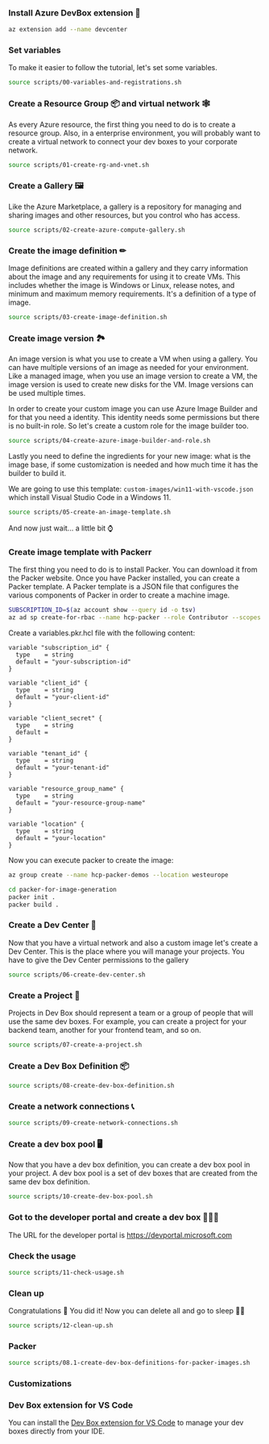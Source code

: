 ### Install Azure DevBox extension 🧩

```bash
az extension add --name devcenter
```

### Set variables

To make it easier to follow the tutorial, let's set some variables.

```bash
source scripts/00-variables-and-registrations.sh
```


### Create a Resource Group 📦 and virtual network 🕸️

As every Azure resource, the first thing you need to do is to create a resource group.
Also, in a enterprise environment, you will probably want to create a virtual network to connect your dev boxes to your corporate network.

```bash
source scripts/01-create-rg-and-vnet.sh
```

### Create a Gallery 🖼

Like the Azure Marketplace, a gallery is a repository for managing and sharing images and other resources, but you control who has access.

```bash
source scripts/02-create-azure-compute-gallery.sh
```

### Create the image definition ✏

Image definitions are created within a gallery and they carry information about the image and any requirements for using it to create VMs. This includes whether the image is Windows or Linux, release notes, and minimum and maximum memory requirements. It's a definition of a type of image.

```bash
source scripts/03-create-image-definition.sh
```

### Create image version 🏞️

An image version is what you use to create a VM when using a gallery. You can have multiple versions of an image as needed for your environment. Like a managed image, when you use an image version to create a VM, the image version is used to create new disks for the VM. Image versions can be used multiple times.

In order to create your custom image you can use Azure Image Builder and for that you need a identity. This identity needs some permissions but there is no built-in role. So let's create a custom role for the image builder too.

```bash
source scripts/04-create-azure-image-builder-and-role.sh
```

Lastly you need to define the ingredients for your new image: what is the image base, if some customization is needed and how much time it has the builder to build it.

We are going to use this template: `custom-images/win11-with-vscode.json` which install Visual Studio Code in a Windows 11.

```bash
source scripts/05-create-an-image-template.sh
```

And now just wait... a little bit ⌚

### Create image template with Packerr 

The first thing you need to do is to install Packer. You can download it from the Packer website. Once you have Packer installed, you can create a Packer template. A Packer template is a JSON file that configures the various components of Packer in order to create a machine image. 

```bash
SUBSCRIPTION_ID=$(az account show --query id -o tsv)
az ad sp create-for-rbac --name hcp-packer --role Contributor --scopes /subscriptions/$SUBSCRIPTION_ID
```

Create a variables.pkr.hcl file with the following content:

```hcl
variable "subscription_id" {
  type    = string
  default = "your-subscription-id"
}

variable "client_id" {
  type    = string
  default = "your-client-id"
}

variable "client_secret" {
  type    = string
  default =
}

variable "tenant_id" {
  type    = string
  default = "your-tenant-id"
}

variable "resource_group_name" {
  type    = string
  default = "your-resource-group-name"
}

variable "location" {
  type    = string
  default = "your-location"
}
```

Now you can execute packer to create the image:

```bash
az group create --name hcp-packer-demos --location westeurope
```

```bash
cd packer-for-image-generation
packer init .
packer build .
```

### Create a Dev Center 🏢

Now that you have a virtual network and also a custom image let's create a Dev Center. This is the place where you will manage your projects. You have to give the Dev Center permissions to the gallery

```bash
source scripts/06-create-dev-center.sh
```


### Create a Project 📝

Projects in Dev Box should represent a team or a group of people that will use the same dev boxes. For example, you can create a project for your backend team, another for your frontend team, and so on.

```bash
source scripts/07-create-a-project.sh
```

### Create a Dev Box Definition 📦

```bash
source scripts/08-create-dev-box-definition.sh
```

### Create a network connections 📞

```bash
source scripts/09-create-network-connections.sh
```


### Create a dev box pool 🖥️

Now that you have a dev box definition, you can create a dev box pool in your project. A dev box pool is a set of dev boxes that are created from the same dev box definition. 

```bash
source scripts/10-create-dev-box-pool.sh
```

### Got to the developer portal and create a dev box 👩🏼‍💻

The URL for the developer portal is https://devportal.microsoft.com

### Check the usage

```bash
source scripts/11-check-usage.sh
```

### Clean up

Congratulations 🎉 You did it! Now you can delete all and go to sleep 🛌💤

```bash
source scripts/12-clean-up.sh
```

### Packer

```bash
source scripts/08.1-create-dev-box-definitions-for-packer-images.sh
```

### Customizations


### Dev Box extension for VS Code

You can install the [Dev Box extension for VS Code](https://marketplace.visualstudio.com/items?itemName=DevCenter.ms-devbox) to manage your dev boxes directly from your IDE.

